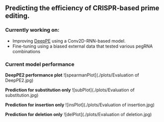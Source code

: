 ## Predicting the efficiency of CRISPR-based prime editing.

### Currently working on:
* Improving [DeepPE](http://deepcrispr.info/DeepPE/) using a Conv2D-RNN-based model.
* Fine-tuning using a biased external data that tested various pegRNA combinations
### Current model performance
**DeepPE2 performance plot**
![spearmanPlot](./plots/Evaluation of DeepPE2.jpg)

**Prediction for substitution only**
![subPlot](./plots/Evaluation of substitution.jpg)

**Prediction for insertion only**
![insPlot](./plots/Evaluation of insertion.jpg)

**Prediction for deletion only**
![delPlot](./plots/Evaluation of deletion.jpg)
